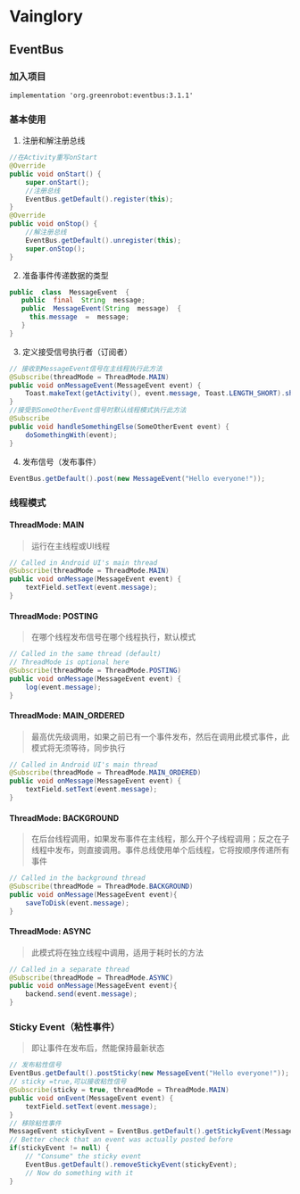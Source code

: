 # Vainglory
## EventBus
### 加入项目
`implementation 'org.greenrobot:eventbus:3.1.1'`
### 基本使用
1. 注册和解注册总线
```java
//在Activity重写onStart
@Override
public void onStart() {
    super.onStart();
    //注册总线
    EventBus.getDefault().register(this);
}
@Override
public void onStop() {
    //解注册总线
    EventBus.getDefault().unregister(this);
    super.onStop();
}
```

2. 准备事件传递数据的类型
```java
public  class  MessageEvent  {
   public  final  String  message;
   public  MessageEvent(String  message)  {
     this.message  =  message;
   }
}
```

3. 定义接受信号执行者（订阅者）
```java
// 接收到MessageEvent信号在主线程执行此方法
@Subscribe(threadMode = ThreadMode.MAIN)
public void onMessageEvent(MessageEvent event) {
    Toast.makeText(getActivity(), event.message, Toast.LENGTH_SHORT).show();
}
//接受到SomeOtherEvent信号时默认线程模式执行此方法
@Subscribe
public void handleSomethingElse(SomeOtherEvent event) {
    doSomethingWith(event);
}
```

4. 发布信号（发布事件）
```java
EventBus.getDefault().post(new MessageEvent("Hello everyone!"));
```

### 线程模式
#### ThreadMode: MAIN
> 运行在主线程或UI线程
```java
// Called in Android UI's main thread
@Subscribe(threadMode = ThreadMode.MAIN)
public void onMessage(MessageEvent event) {
    textField.setText(event.message);
}
```
#### ThreadMode: POSTING
> 在哪个线程发布信号在哪个线程执行，默认模式
```java
// Called in the same thread (default)
// ThreadMode is optional here
@Subscribe(threadMode = ThreadMode.POSTING)
public void onMessage(MessageEvent event) {
    log(event.message);
}
```
#### ThreadMode: MAIN_ORDERED
> 最高优先级调用，如果之前已有一个事件发布，然后在调用此模式事件，此模式将无须等待，同步执行
```java
// Called in Android UI's main thread
@Subscribe(threadMode = ThreadMode.MAIN_ORDERED)
public void onMessage(MessageEvent event) {
    textField.setText(event.message);
}
```
#### ThreadMode: BACKGROUND
> 在后台线程调用，如果发布事件在主线程，那么开个子线程调用；反之在子线程中发布，则直接调用。事件总线使用单个后线程，它将按顺序传递所有事件
```java
// Called in the background thread
@Subscribe(threadMode = ThreadMode.BACKGROUND)
public void onMessage(MessageEvent event){
    saveToDisk(event.message);
}
```
#### ThreadMode:  ASYNC
> 此模式将在独立线程中调用，适用于耗时长的方法
```java
// Called in a separate thread
@Subscribe(threadMode = ThreadMode.ASYNC)
public void onMessage(MessageEvent event){
    backend.send(event.message);
}
```
### Sticky Event（粘性事件）
> 即让事件在发布后，然能保持最新状态
```java
// 发布粘性信号
EventBus.getDefault().postSticky(new MessageEvent("Hello everyone!"));
// sticky =true,可以接收粘性信号
@Subscribe(sticky = true, threadMode = ThreadMode.MAIN)
public void onEvent(MessageEvent event) {   
    textField.setText(event.message);
}
// 移除粘性事件
MessageEvent stickyEvent = EventBus.getDefault().getStickyEvent(MessageEvent.class);
// Better check that an event was actually posted before
if(stickyEvent != null) {
    // "Consume" the sticky event
    EventBus.getDefault().removeStickyEvent(stickyEvent);
    // Now do something with it
}
```
